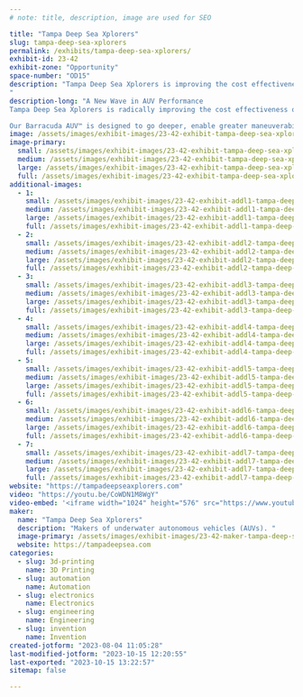 ```yaml
---
# note: title, description, image are used for SEO

title: "Tampa Deep Sea Xplorers"
slug: tampa-deep-sea-xplorers
permalink: /exhibits/tampa-deep-sea-xplorers/
exhibit-id: 23-42
exhibit-zone: "Opportunity"
space-number: "OD15"
description: "Tampa Deep Sea Xplorers is improving the cost effectiveness of underwater exploration.
"
description-long: "A New Wave in AUV Performance
Tampa Deep Sea Xplorers is radically improving the cost effectiveness of underwater exploration and data collection.

Our Barracuda AUV™ is designed to go deeper, enable greater maneuverability, collect more data in less time, and provide a lower cost solution to fit a wider range of budgets."
image: /assets/images/exhibit-images/23-42-exhibit-tampa-deep-sea-xplorers-barracuda-banner-1600x900-16x9-large.jpg
image-primary: 
  small: /assets/images/exhibit-images/23-42-exhibit-tampa-deep-sea-xplorers-barracuda-banner-1600x900-16x9-small.jpg
  medium: /assets/images/exhibit-images/23-42-exhibit-tampa-deep-sea-xplorers-barracuda-banner-1600x900-16x9-medium.jpg
  large: /assets/images/exhibit-images/23-42-exhibit-tampa-deep-sea-xplorers-barracuda-banner-1600x900-16x9-large.jpg
  full: /assets/images/exhibit-images/23-42-exhibit-tampa-deep-sea-xplorers-barracuda-banner-1600x900-16x9-full.jpg
additional-images: 
  - 1:
    small: /assets/images/exhibit-images/23-42-exhibit-addl1-tampa-deep-sea-xplorers-2022-03-24-101851-small.jpg
    medium: /assets/images/exhibit-images/23-42-exhibit-addl1-tampa-deep-sea-xplorers-2022-03-24-101851-medium.jpg
    large: /assets/images/exhibit-images/23-42-exhibit-addl1-tampa-deep-sea-xplorers-2022-03-24-101851-large.jpg
    full: /assets/images/exhibit-images/23-42-exhibit-addl1-tampa-deep-sea-xplorers-2022-03-24-101851-full.jpg
  - 2:
    small: /assets/images/exhibit-images/23-42-exhibit-addl2-tampa-deep-sea-xplorers-20230404-092149-small.jpg
    medium: /assets/images/exhibit-images/23-42-exhibit-addl2-tampa-deep-sea-xplorers-20230404-092149-medium.jpg
    large: /assets/images/exhibit-images/23-42-exhibit-addl2-tampa-deep-sea-xplorers-20230404-092149-large.jpg
    full: /assets/images/exhibit-images/23-42-exhibit-addl2-tampa-deep-sea-xplorers-20230404-092149-full.jpg
  - 3:
    small: /assets/images/exhibit-images/23-42-exhibit-addl3-tampa-deep-sea-xplorers-dennis-holding-auv-by-pool-small.JPG
    medium: /assets/images/exhibit-images/23-42-exhibit-addl3-tampa-deep-sea-xplorers-dennis-holding-auv-by-pool-medium.JPG
    large: /assets/images/exhibit-images/23-42-exhibit-addl3-tampa-deep-sea-xplorers-dennis-holding-auv-by-pool-large.JPG
    full: /assets/images/exhibit-images/23-42-exhibit-addl3-tampa-deep-sea-xplorers-dennis-holding-auv-by-pool-full.JPG
  - 4:
    small: /assets/images/exhibit-images/23-42-exhibit-addl4-tampa-deep-sea-xplorers-testing-prototype-small.jpg
    medium: /assets/images/exhibit-images/23-42-exhibit-addl4-tampa-deep-sea-xplorers-testing-prototype-medium.jpg
    large: /assets/images/exhibit-images/23-42-exhibit-addl4-tampa-deep-sea-xplorers-testing-prototype-large.jpg
    full: /assets/images/exhibit-images/23-42-exhibit-addl4-tampa-deep-sea-xplorers-testing-prototype-full.jpg
  - 5:
    small: /assets/images/exhibit-images/23-42-exhibit-addl5-tampa-deep-sea-xplorers-44-xprize-team-photo-8284-small.jpg
    medium: /assets/images/exhibit-images/23-42-exhibit-addl5-tampa-deep-sea-xplorers-44-xprize-team-photo-8284-medium.jpg
    large: /assets/images/exhibit-images/23-42-exhibit-addl5-tampa-deep-sea-xplorers-44-xprize-team-photo-8284-large.jpg
    full: /assets/images/exhibit-images/23-42-exhibit-addl5-tampa-deep-sea-xplorers-44-xprize-team-photo-8284-full.jpg
  - 6:
    small: /assets/images/exhibit-images/23-42-exhibit-addl6-tampa-deep-sea-xplorers-trophy-small.jpg
    medium: /assets/images/exhibit-images/23-42-exhibit-addl6-tampa-deep-sea-xplorers-trophy-medium.jpg
    large: /assets/images/exhibit-images/23-42-exhibit-addl6-tampa-deep-sea-xplorers-trophy-large.jpg
    full: /assets/images/exhibit-images/23-42-exhibit-addl6-tampa-deep-sea-xplorers-trophy-full.jpg
  - 7:
    small: /assets/images/exhibit-images/23-42-exhibit-addl7-tampa-deep-sea-xplorers-xprize-team-photo-small.jpg
    medium: /assets/images/exhibit-images/23-42-exhibit-addl7-tampa-deep-sea-xplorers-xprize-team-photo-medium.jpg
    large: /assets/images/exhibit-images/23-42-exhibit-addl7-tampa-deep-sea-xplorers-xprize-team-photo-large.jpg
    full: /assets/images/exhibit-images/23-42-exhibit-addl7-tampa-deep-sea-xplorers-xprize-team-photo-full.jpg
website: "https://tampadeepseaxplorers.com"
video: "https://youtu.be/CoWDN1M8WgY"
video-embed: '<iframe width="1024" height="576" src="https://www.youtube.com/embed/CoWDN1M8WgY?feature=oembed" frameborder="0" allow="accelerometer; autoplay; clipboard-write; encrypted-media; gyroscope; picture-in-picture; web-share" allowfullscreen title="Meet the Affordable Barracuda AUV"></iframe>'
maker: 
  name: "Tampa Deep Sea Xplorers"
  description: "Makers of underwater autonomous vehicles (AUVs). "
  image-primary: /assets/images/exhibit-images/23-42-maker-tampa-deep-sea-xplorers-barracuda-banner-with-text-medium.PNG
  website: https://tampadeepsea.com
categories: 
  - slug: 3d-printing
    name: 3D Printing
  - slug: automation
    name: Automation
  - slug: electronics
    name: Electronics
  - slug: engineering
    name: Engineering
  - slug: invention
    name: Invention
created-jotform: "2023-08-04 11:05:28"
last-modified-jotform: "2023-10-15 12:20:55"
last-exported: "2023-10-15 13:22:57"
sitemap: false

---
```

